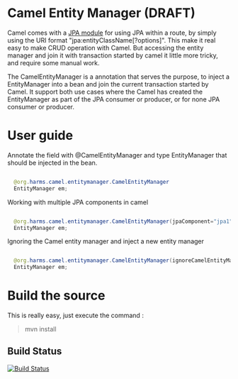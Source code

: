 # Camel Entity Manager (DRAFT)

Camel comes with a [JPA module](http://camel.apache.org/jpa.html) for using JPA within a route, 
by simply using the URI format "jpa:entityClassName[?options]". This make it real easy to make CRUD operation with Camel. 
But accessing the entity manager and join it with  transaction started by camel it little more tricky, and require 
some manual work.

The CamelEntityManager is a annotation that serves the purpose, to inject a EntityManager into a bean
and join the current transaction started by Camel. It support both use cases where the Camel has created
the EntityManager as part of the JPA consumer or producer, or for none JPA consumer or producer.

# User guide

Annotate the field with @CamelEntityManager and type EntityManager that should be injected in the bean.

```java

  @org.harms.camel.entitymanager.CamelEntityManager
  EntityManager em;
```

Working with multiple JPA components in camel
```java

  @org.harms.camel.entitymanager.CamelEntityManager(jpaComponent="jpa1")
  EntityManager em;
```

Ignoring the Camel entity manager and inject a new entity manager
```java

  @org.harms.camel.entitymanager.CamelEntityManager(ignoreCamelEntityManager=true)
  EntityManager em;
```
 
# Build the source
 
This is really easy, just execute the command : 

> mvn install 

Build Status
---------------

[![Build Status](https://travis-ci.org/fharms/camel-jpa-entitymanager.svg?branch=master)](https://travis-ci.org/fharms/camel-jpa-entitymanager)
